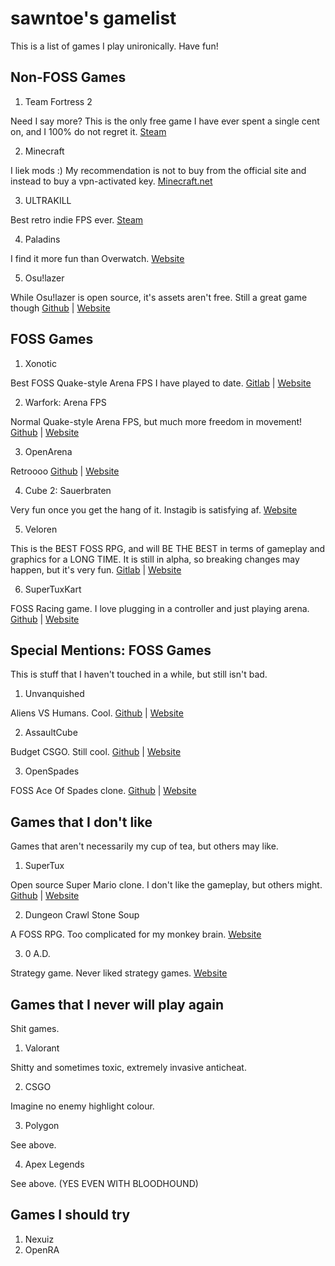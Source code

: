 # sawntoe's gamelist

This is a list of games I play unironically. Have fun!

## Non-FOSS Games

1. Team Fortress 2

Need I say more? This is the only free game I have ever spent a single cent on, and I 100% do not regret it. [Steam](https://store.steampowered.com/app/440/Team_Fortress_2/)

2. Minecraft

I liek mods :) My recommendation is not to buy from the official site and instead to buy a vpn-activated key. [Minecraft.net](https://minecraft.net/)

3. ULTRAKILL

Best retro indie FPS ever. [Steam](https://store.steampowered.com/app/1229490/ULTRAKILL/)

4. Paladins

I find it more fun than Overwatch. [Website](https://www.paladins.com/)

5. Osu!lazer

While Osu!lazer is open source, it's assets aren't free. Still a great game though [Github](https://github.com/ppy/osu) | [Website](https://osu.ppy.sh/home)

## FOSS Games

1. Xonotic

Best FOSS Quake-style Arena FPS I have played to date. [Gitlab](https://gitlab.com/xonotic/xonotic) | [Website](https://xonotic.org/)

2. Warfork: Arena FPS

Normal Quake-style Arena FPS, but much more freedom in movement! [Github](https://github.com/TeamForbiddenLLC/warfork-qfusion/) | [Website](https://warfork.com/)

3. OpenArena

Retroooo [Github](https://github.com/OpenArena/gamecode) | [Website](http://www.openarena.ws/)

4. Cube 2: Sauerbraten

Very fun once you get the hang of it. Instagib is satisfying af. [Website](http://sauerbraten.org/)

5. Veloren

This is the BEST FOSS RPG, and will BE THE BEST in terms of gameplay and graphics for a LONG TIME. It is still in alpha, so breaking changes may happen, but it's very fun. [Gitlab](https://gitlab.com/veloren/veloren) | [Website](https://veloren.net/)

6. SuperTuxKart

FOSS Racing game. I love plugging in a controller and just playing arena. [Github](https://github.com/supertuxkart/stk-code) | [Website](https://supertuxkart.net/Main_Page)

## Special Mentions: FOSS Games

This is stuff that I haven't touched in a while, but still isn't bad.

1. Unvanquished

Aliens VS Humans. Cool. [Github](https://github.com/Unvanquished/Unvanquished) | [Website](https://unvanquished.net/)

2. AssaultCube

Budget CSGO. Still cool. [Github](https://github.com/assaultcube/AC) | [Website](https://assault.cubers.net/)

3. OpenSpades

FOSS Ace Of Spades clone. [Github](https://github.com/yvt/openspades) | [Website](https://openspades.yvt.jp/)

## Games that I don't like

Games that aren't necessarily my cup of tea, but others may like.

1. SuperTux

Open source Super Mario clone. I don't like the gameplay, but others might. [Github](https://github.com/SuperTux/supertux) | [Website](https://www.supertux.org/)

2. Dungeon Crawl Stone Soup

A FOSS RPG. Too complicated for my monkey brain. [Website](https://crawl.develz.org/)

3. 0 A.D.

Strategy game. Never liked strategy games. [Website](https://play0ad.com/)


## Games that I never will play again

Shit games.

1. Valorant

Shitty and sometimes toxic, extremely invasive anticheat.

2. CSGO 

Imagine no enemy highlight colour.

3. Polygon

See above.

4. Apex Legends

See above. (YES EVEN WITH BLOODHOUND)

## Games I should try

1. Nexuiz
2. OpenRA

